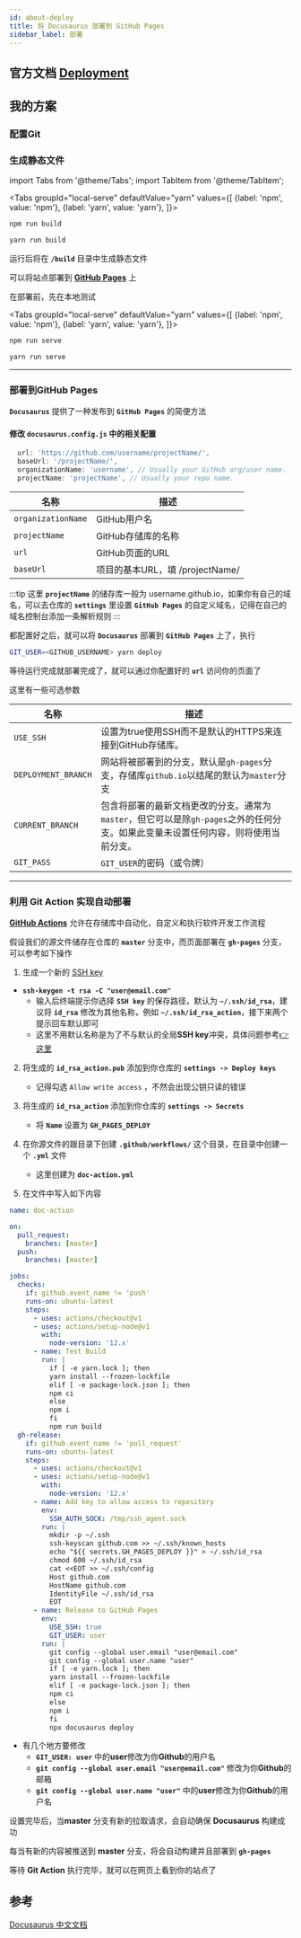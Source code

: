 ```yaml
---
id: about-deploy
title: 将 Docusaurus 部署到 GitHub Pages
sidebar_label: 部署
---
```

## 官方文档 [Deployment](https://v2.docusaurus.io/docs/deployment)
## 我的方案
### 配置Git

### 生成静态文件

import Tabs from '@theme/Tabs';
import TabItem from '@theme/TabItem';

<Tabs
  groupId="local-serve"
  defaultValue="yarn"
  values={[
      {label: 'npm', value: 'npm'},
      {label: 'yarn', value: 'yarn'},
  ]}>
  <TabItem value="npm">

  ``` bash
  npm run build
  ```

  </TabItem>
  <TabItem value="yarn">

  ``` bash
  yarn run build
  ```

  </TabItem>
</Tabs>

运行后将在 **`/build`** 目录中生成静态文件

可以将站点部署到 **[GitHub Pages](https://pages.github.com/)** 上

在部署前，先在本地测试

<Tabs
  groupId="local-serve"
  defaultValue="yarn"
  values={[
      {label: 'npm', value: 'npm'},
      {label: 'yarn', value: 'yarn'},
  ]}>
  <TabItem value="npm">

  ``` bash
  npm run serve
  ```

  </TabItem>
  <TabItem value="yarn">

  ``` bash
  yarn run serve
  ```

  </TabItem>
</Tabs>

---

### 部署到GitHub Pages
**`Docusaurus`** 提供了一种发布到 **`GitHub Pages`** 的简便方法

#### 修改 **`docusaurus.config.js`** 中的相关配置
``` js
  url: 'https://github.com/username/projectName/',
  baseUrl: '/projectName/',
  organizationName: 'username', // Usually your GitHub org/user name.
  projectName: 'projectName', // Usually your repo name.
```

名称               | 描述
-------------------|-------------------------
`organizationName` | GitHub用户名
`projectName`      | GitHub存储库的名称
`url`              | GitHub页面的URL
`baseUrl`          | 项目的基本URL，填 /projectName/

:::tip
这里 **`projectName`** 的储存库一般为 username.github.io，如果你有自己的域名，可以去仓库的 **`settings`** 里设置 **`GitHub Pages`** 的自定义域名，记得在自己的域名控制台添加一条解析规则
:::

都配置好之后，就可以将 **`Docusaurus`** 部署到 **`GitHub Pages`** 上了，执行
``` bash
GIT_USER=<GITHUB_USERNAME> yarn deploy
```
等待运行完成就部署完成了，就可以通过你配置好的 **`url`** 访问你的页面了

这里有一些可选参数

名称                | 描述
--------------------|---------------------------------------------------------------------------
`USE_SSH`           | 设置为true使用SSH而不是默认的HTTPS来连接到GitHub存储库。
`DEPLOYMENT_BRANCH` | 网站将被部署到的分支，默认是`gh-pages`分支，存储库`github.io`以结尾的默认为`master`分支
`CURRENT_BRANCH`    | 包含将部署的最新文档更改的分支。通常为`master`，但它可以是除`gh-pages`之外的任何分支。如果此变量未设置任何内容，则将使用当前分支。
`GIT_PASS`          | `GIT_USER`的密码（或令牌）

---

### 利用 Git Action 实现自动部署
**[GitHub Actions](https://docs.github.com/en/free-pro-team@latest/actions)** 允许在存储库中自动化，自定义和执行软件开发工作流程

假设我们的源文件储存在仓库的 **`master`** 分支中，而页面部署在 **`gh-pages`** 分支，可以参考如下操作
1. 生成一个新的 [SSH key](https://docs.github.com/en/free-pro-team@latest/github/authenticating-to-github/generating-a-new-ssh-key-and-adding-it-to-the-ssh-agent)
-  **`ssh-keygen -t rsa -C "user@email.com"`**
   - 输入后终端提示你选择 **`SSH key`** 的保存路径，默认为 **`~/.ssh/id_rsa`**，建议将 **`id_rsa`** 修改为其他名称，例如 **`~/.ssh/id_rsa_action`**，接下来两个提示回车默认即可
   - 这里不用默认名称是为了不与默认的全局**SSH key**冲突，具体问题参考[👉这里](https://www.jianshu.com/p/f7f4142a1556)

2. 将生成的 **`id_rsa_action.pub`** 添加到你仓库的 **`settings -> Deploy keys`**
   - 记得勾选 `Allow write access` ，不然会出现公钥只读的错误

3. 将生成的 **`id_rsa_action`** 添加到你仓库的 **`settings -> Secrets`**
   - 将 **`Name`** 设置为 **`GH_PAGES_DEPLOY`**

4. 在你源文件的跟目录下创建 **`.github/workflows/`** 这个目录，在目录中创建一个 **`.yml`** 文件
   - 这里创建为 **`doc-action.yml`**

5. 在文件中写入如下内容
  ``` yml title="doc-action.yml"
  name: doc-action

  on:
    pull_request:
      branches: [master]
    push:
      branches: [master]

  jobs:
    checks:
      if: github.event_name != 'push'
      runs-on: ubuntu-latest
      steps:
        - uses: actions/checkout@v1
        - uses: actions/setup-node@v1
          with:
            node-version: '12.x'
        - name: Test Build
          run: |
            if [ -e yarn.lock ]; then
            yarn install --frozen-lockfile
            elif [ -e package-lock.json ]; then
            npm ci
            else
            npm i
            fi
            npm run build
    gh-release:
      if: github.event_name != 'pull_request'
      runs-on: ubuntu-latest
      steps:
        - uses: actions/checkout@v1
        - uses: actions/setup-node@v1
          with:
            node-version: '12.x'
        - name: Add key to allow access to repository
          env:
            SSH_AUTH_SOCK: /tmp/ssh_agent.sock
          run: |
            mkdir -p ~/.ssh
            ssh-keyscan github.com >> ~/.ssh/known_hosts
            echo "${{ secrets.GH_PAGES_DEPLOY }}" > ~/.ssh/id_rsa
            chmod 600 ~/.ssh/id_rsa
            cat <<EOT >> ~/.ssh/config
            Host github.com
            HostName github.com
            IdentityFile ~/.ssh/id_rsa
            EOT
        - name: Release to GitHub Pages
          env:
            USE_SSH: true
            GIT_USER: user
          run: |
            git config --global user.email "user@email.com"
            git config --global user.name "user"
            if [ -e yarn.lock ]; then
            yarn install --frozen-lockfile
            elif [ -e package-lock.json ]; then
            npm ci
            else
            npm i
            fi
            npx docusaurus deploy
  ```
- 有几个地方要修改
  - **`GIT_USER: user`** 中的**user**修改为你**Github**的用户名
  - **`git config --global user.email "user@email.com"`** 修改为你**Github**的邮箱
  - **`git config --global user.name "user"`** 中的**user**修改为你**Github**的用户名

设置完毕后，当**master** 分支有新的拉取请求，会自动确保 **Docusaurus** 构建成功

每当有新的内容被推送到 **master** 分支，将会自动构建并且部署到 **`gh-pages`**

等待 **Git Action** 执行完毕，就可以在网页上看到你的站点了

## 参考
[Docusaurus 中文文档](https://www.docusaurus.cn/docs/deployment)